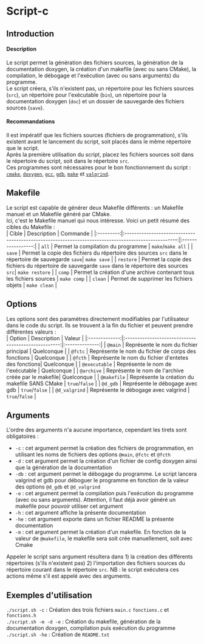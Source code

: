 # Script-c
## Introduction
#### Description
Le script permet la génération des fichiers sources, la génération de la documentation doxygen, la création d'un makefile (avec ou sans CMake), la compilation, le débogage et l'exécution (avec ou sans arguments) du programme.  
Le script créera, s'ils n'existent pas, un répertoire pour les fichiers sources (`src`), un répertoire pour l'exécutable (`bin`), un répertoire pour la documentation doxygen (`doc`) et un dossier de sauvegarde des fichiers sources (`save`).
#### Recommandations
Il est impératif que les fichiers sources (fichiers de programmation), s'ils existent avant le lancement du script, soit placés dans le même répertoire que le script.  
Après la première utilisation du script, placez les fichiers sources soit dans le répertoire du script, soit dans le répertoire `src`.   
Ces programmes sont nécessaires pour le bon fonctionnement du script : [`cmake`](https://cmake.org/download/), [`doxygen`](https://www.doxygen.nl/download.html), [`gcc`](https://gcc.gnu.org/install/index.html), [`gdb`](https://www.sourceware.org/gdb/download/), [`make`](https://www.gnu.org/software/make/#download) et [`valgrind`](https://valgrind.org/downloads/?src=www.discoversdk.com).  

## Makefile
Le script est capable de générer deux Makefile différents : un Makefile manuel et un Makefile généré par CMake.  
Ici, c'est le Makefile manuel qui nous intéresse. Voici un petit résumé des cibles du Makefile :  
|   Cible   |                                             Description                                             |     Commande      |
|:---------:|:---------------------------------------------------------------------------------------------------:|:-----------------:|
| `all`     | Permet la compilation du programme                                                                  | `make`/`make all` |
| `save`    | Permet la copie des fichiers du répertoire des sources `src` dans le répertoire de sauvegarde `save`| `make save`       |
| `restore` | Permet la copie des fichiers du répertoire de sauvegarde `save` dans le répertoire des sources `src`| `make restore`    |
| `comp`    | Permet la création d'une archive contenant tous les fichiers sources                                | `make comp`       |
| `clean`   | Permet de supprimer les fichiers objets                                                             | `make clean`      |

## Options
Les options sont des paramètres directement modifiables par l'utilisateur dans le code du script. Ils se trouvent à la fin du fichier et peuvent prendre différentes valeurs :  
|    Option     |                     Description                     |     Valeur     |
|:-------------:|:---------------------------------------------------:|:--------------:|
| `@main`       | Représente le nom du fichier principal              | Quelconque     |
| `@fctc`       | Représente le nom du fichier de corps des fonctions | Quelconque     |
| `@fcth`       | Représente le nom du fichier d'entetes des fonctions| Quelconque     |
| `@executable` | Représente le nom de l'exécutable                   | Quelconque     |
| `@archive`    | Représente le nom de l'archive créée par le makefile| Quelconque     | 
| `@makefile`   | Représente la création du makefile SANS CMake       | `true`/`false` | 
| `@d_gdb`      | Représente le débogage avec gdb                     | `true`/`false` | 
| `@d_valgrind` | Représente le débogage avec valgrind                | `true`/`false` | 

## Arguments
L'ordre des arguments n'a aucune importance, cependant les tirets sont obligatoires :  
* `-c` : cet argument permet la création des fichiers de programmation, en utilisant les noms de fichiers des options `@main`, `@fctc` et `@fcth`  
* `-d` : cet argument permet la création d'un fichier de config doxygen ainsi que la génération de la documentation  
* `-db` : cet argument permet le débogage du programme. Le script lancera valgrind et gdb pour déboguer le programme en fonction de la valeur des options `@d_gdb` et `@d_valgrind`  
* `-e` : cet argument permet la compilation puis l'exécution du programme (avec ou sans arguments). Attention, il faut déjà avoir généré un makefile pour pouvoir utiliser cet argument  
* `-h` : cet argument affiche la présente documentation  
* `-he` : cet argument exporte dans un fichier README la présente documentation  
* `-m` : cet argument permet la création d'un makefile. En fonction de la valeur de `@makefile`, le makefile sera soit crée manuellement, soit avec Cmake  

Appeler le script sans argument résultera dans 1) la création des différents répertoires (s'ils n'existent pas) 2) l'importation des fichiers sources du répertoire courant dans le répertoire `src`. NB : le script exécutera ces actions même s'il est appelé avec des arguments.  

## Exemples d'utilisation  
`./script.sh -c`         : Création des trois fichiers `main.c` `fonctions.c` et `fonctions.h`  
`./script.sh -m -d -e`   : Création du makefile, génération de la documentation doxygen, compilation puis exécution du programme  
`./script.sh -he`        : Création de `README.txt`	